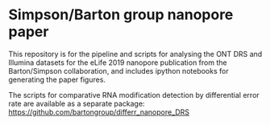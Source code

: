 # Simpson/Barton group nanopore paper
This repository is for the pipeline and scripts for analysing the ONT DRS and Illumina datasets 
for the eLife 2019 nanopore publication from the Barton/Simpson collaboration, and includes ipython notebooks
for generating the paper figures.

The scripts for comparative RNA modification detection by differential error rate are available as a separate package: https://github.com/bartongroup/differr_nanopore_DRS
